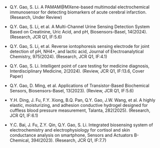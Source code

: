 - Q.Y. Gao, S. Li. A PAMAM@MXene-based multimodal electrochemical immunosensor for detecting biomarkers of acute cerebral infarction. (Research, Under Review)

- Q.Y. Gao, S. Li, et al. A Multi-Channel Urine Sensing Detection System Based on Creatinine, Uric Acid, and pH, Biosensors-Basel, 14(2024). (Research, JCR Q1, IF:5.6)

- Q.Y. Gao, S. Li, et al. Reverse iontophoresis sensing electrode for joint detection of pH, NH4+, and lactic acid, Journal of Electroanalytical Chemistry, 975(2024). (Research, JCR Q1, IF:4.1)

- Q.Y. Gao, S. Li. Intelligent point of care testing for medicine diagnosis, Interdisciplinary Medicine, 2(2024). (Review, JCR Q1, IF:13.6, Cover Paper)

- Q.Y. Gao, D. Ming, et al. Applications of Transistor-Based Biochemical Sensors, Biosensors-Basel, 13(2023). (Review, JCR Q1, IF:5.6)

- Y.H. Ding, J. Fu, F.Y. Xiong, B.Q. Pan, Q.Y. Gao, J.W. Wang, et al. A highly elastic, moisturizing, and adhesion conductive hydrogel designed for cuffless blood pressure measurement, Talanta, 282(2025). (Research, JCR Q1, IF:6.1)

- Y.C. Bai, J. Fu, Z.Y. Qin, Q.Y. Gao, S. Li. Integrated biosensing system of electrochemistry and electrophysiology for cortisol and skin conductance analysis on smartphone, Sensors and Actuators B-Chemical, 394(2023). (Research, JCR Q1, IF:7.7)


